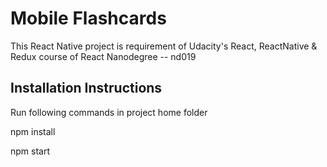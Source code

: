 # Mobile Flashcards
This React Native project is requirement of Udacity's React, ReactNative & Redux course of React Nanodegree -- nd019


## Installation Instructions

Run following commands in project home folder

npm install

npm start
